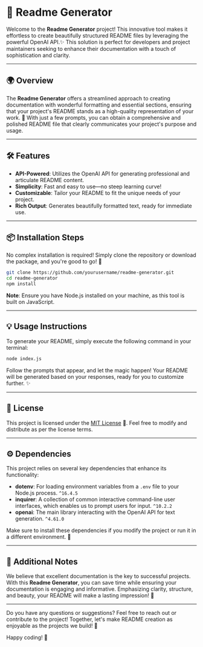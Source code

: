 # 📝 Readme Generator

Welcome to the **Readme Generator** project! This innovative tool makes it effortless to create beautifully structured README files by leveraging the powerful OpenAI API.✨ This solution is perfect for developers and project maintainers seeking to enhance their documentation with a touch of sophistication and clarity.

---

## 🌍 Overview

The **Readme Generator** offers a streamlined approach to creating documentation with wonderful formatting and essential sections, ensuring that your project's README stands as a high-quality representation of your work. 🎨 With just a few prompts, you can obtain a comprehensive and polished README file that clearly communicates your project's purpose and usage.

---

## 🛠️ Features

- **API-Powered**: Utilizes the OpenAI API for generating professional and articulate README content.
- **Simplicity**: Fast and easy to use—no steep learning curve!
- **Customizable**: Tailor your README to fit the unique needs of your project.
- **Rich Output**: Generates beautifully formatted text, ready for immediate use.

---

## 📦 Installation Steps

No complex installation is required! Simply clone the repository or download the package, and you're good to go! 🚀

```bash
git clone https://github.com/yourusername/readme-generator.git
cd readme-generator
npm install
```

**Note**: Ensure you have Node.js installed on your machine, as this tool is built on JavaScript.

---

## 💡 Usage Instructions

To generate your README, simply execute the following command in your terminal:

```bash
node index.js
```

Follow the prompts that appear, and let the magic happen! Your README will be generated based on your responses, ready for you to customize further. ✨

---

## 📄 License

This project is licensed under the [MIT License](https://opensource.org/licenses/MIT) 📝. Feel free to modify and distribute as per the license terms.

---

## ⚙️ Dependencies

This project relies on several key dependencies that enhance its functionality:

- **dotenv**: For loading environment variables from a `.env` file to your Node.js process. `^16.4.5`
- **inquirer**: A collection of common interactive command-line user interfaces, which enables us to prompt users for input. `^10.2.2`
- **openai**: The main library interacting with the OpenAI API for text generation. `^4.61.0`

Make sure to install these dependencies if you modify the project or run it in a different environment. 🔧

---

## 📖 Additional Notes

We believe that excellent documentation is the key to successful projects. With this **Readme Generator**, you can save time while ensuring your documentation is engaging and informative. Emphasizing clarity, structure, and beauty, your README will make a lasting impression! 🌟

---

Do you have any questions or suggestions? Feel free to reach out or contribute to the project! Together, let's make README creation as enjoyable as the projects we build! 💌 

Happy coding! 🎉